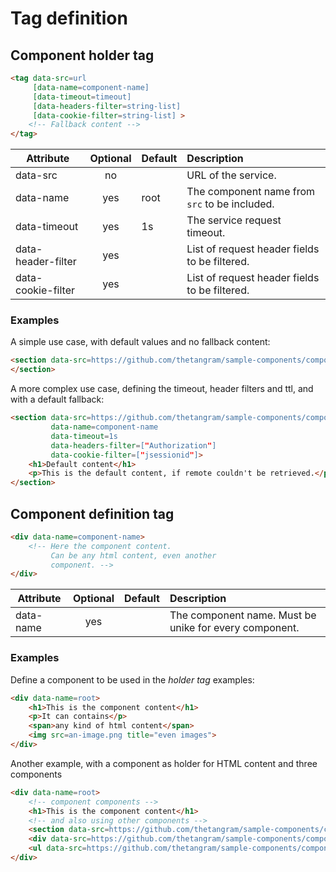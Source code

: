 # Tag definition

## Component holder tag

```html
<tag data-src=url
     [data-name=component-name] 
     [data-timeout=timeout] 
     [data-headers-filter=string-list] 
     [data-cookie-filter=string-list] >
    <!-- Fallback content -->
</tag> 
```

| Attribute          | Optional | Default | Description                                   |
| -------------------|:--------:|:--------|:----------------------------------------------|
| data-src           | no       |         | URL of the service.                           |
| data-name          | yes      | root    | The component name from `src` to be included. |
| data-timeout       | yes      | 1s      | The service request timeout.                  |
| data-header-filter | yes      |         | List of request header fields to be filtered. |
| data-cookie-filter | yes      |         | List of request header fields to be filtered. |


### Examples

A simple use case, with default values and no fallback content:

```html
<section data-src=https://github.com/thetangram/sample-components/component1>
</section> 
```

A more complex use case, defining the timeout, header filters and ttl, and with 
a default fallback:

```html
<section data-src=https://github.com/thetangram/sample-components/component1
         data-name=component-name
         data-timeout=1s
         data-headers-filter=["Authorization"] 
         data-cookie-filter=["jsessionid"]>
    <h1>Default content</h1>
    <p>This is the default content, if remote couldn't be retrieved.</p>
</section> 
```


## Component definition tag

```html
<div data-name=component-name>
    <!-- Here the component content.
         Can be any html content, even another
         component. -->
</div> 
```

| Attribute | Optional | Default | Description                                            |
| ----------|:--------:|:--------|:-------------------------------------------------------|
| data-name | yes      |         | The component name. Must be unike for every component. |


### Examples

Define a component to be used in the *holder tag* examples:

```html
<div data-name=root>
    <h1>This is the component content</h1>
    <p>It can contains</p>
    <span>any kind of html content</span>
    <img src=an-image.png title="even images">   
</div> 
```

Another example, with a component as holder for HTML content and three components

```html
<div data-name=root>
    <!-- component components -->
    <h1>This is the component content</h1>
    <!-- and also using other components -->
    <section data-src=https://github.com/thetangram/sample-components/component1></section> 
    <div data-src=https://github.com/thetangram/sample-components/component2></div> 
    <ul data-src=https://github.com/thetangram/sample-components/component3></ul> 
</div> 
```

